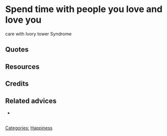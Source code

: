 # Spend time with people you love and love you


care with Ivory tower Syndrome
## Quotes

## Resources

## Credits

## Related advices

- 
<br/>[Categories:](../Categories/index.md) [Happiness](../Categories/Happiness.md)